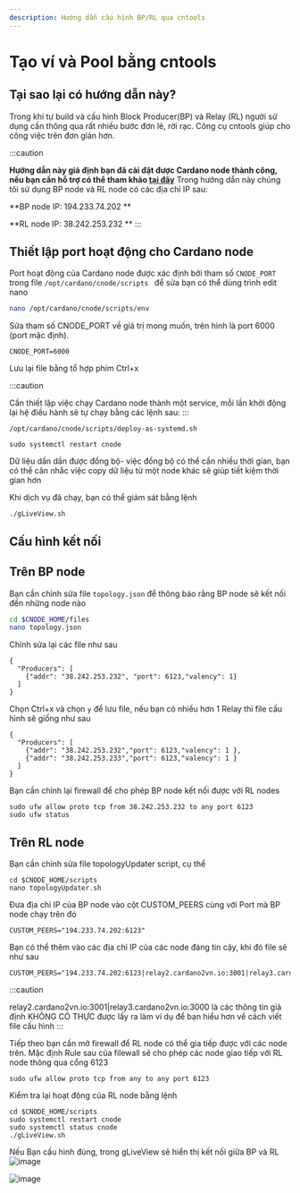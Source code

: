 ```yaml
---
description: Hướng dẫn cấu hình BP/RL qua cntools
---
```


# Tạo ví và Pool bằng cntools


 
## Tại sao lại có hướng dẫn này?

Trong khi tự build và cấu hình Block Producer(BP) và Relay (RL) người sử dụng cần thông qua rất nhiều bước đơn lẻ, rời rạc.
Công cụ cntools giúp cho công việc trên đơn giản hơn.


:::caution

**Hướng dẫn này giả định bạn đã cài đặt được Cardano node thành công, nếu bạn cần hỗ trợ có thể tham khảo [tại đây](https://cardano2vn.io/docs/stake-pool-course/handbook/install-cardano-node-written)**
Trong hướng dẫn này chúng tôi sử dụng BP node và RL node có các địa chỉ IP sau:

**BP node IP:	194.233.74.202 **

**RL node IP: 38.242.253.232 **
:::

## Thiết lập port hoạt động cho Cardano node
 
 Port hoạt động của Cardano node được xác định bởi tham số `CNODE_PORT` trong file `/opt/cardano/cnode/scripts ` để sửa bạn có thể dùng trình edit nano
 
 ```bash title=">_ Terminal"
nano /opt/cardano/cnode/scripts/env
```
Sửa tham số CNODE_PORT về giá trị mong muốn, trên hình là port 6000 (port mặc định).
```
CNODE_PORT=6000 
```

Lưu lại file  bằng tổ hợp phím Ctrl+x

 
:::caution

Cần thiết lập việc chạy Cardano node thành một service, mỗi lần khởi động lại hệ điều hành sẽ tự chạy bằng các lệnh sau:
:::
```
/opt/cardano/cnode/scripts/deploy-as-systemd.sh

sudo systemctl restart cnode
```


Dữ liệu dần dần được đồng bộ- việc đồng bộ có thể cần nhiều thời gian, bạn có thể cân nhắc việc copy dữ liệu từ một node khác sẽ 
giúp tiết kiệm thời gian hơn

Khi dịch vụ đã chạy, bạn có thể giám sát bằng lệnh

```
./gLiveView.sh
```



## Cấu hình kết nối
## Trên BP node

Bạn cần chỉnh sửa file `topology.json` để thông báo rằng BP node sẽ kết nối đến những node nào

```bash title=">_ Terminal"
cd $CNODE_HOME/files
nano topology.json
```
Chỉnh sửa lại các file như sau
```
{
  "Producers": [
    {"addr": "38.242.253.232", "port": 6123,"valency": 1}
  ]
}

```
Chọn Ctrl+x  và chọn `y` để lưu file, nếu bạn có nhiều hơn 1 Relay thì file cấu hình sẽ giống như sau


```
{
  "Producers": [
    {"addr": "38.242.253.232","port": 6123,"valency": 1 },
    {"addr": "38.242.253.233","port": 6123,"valency": 1 }
  ]
}
```

Bạn cần chỉnh lại firewall để cho phép BP node kết nối được với RL nodes

```
sudo ufw allow proto tcp from 38.242.253.232 to any port 6123
sudo ufw status
```


## Trên RL node

Bạn cần chỉnh sửa file topologyUpdater script, cụ thể

```
cd $CNODE_HOME/scripts
nano topologyUpdater.sh
```
Đưa địa chỉ IP của BP node vào cột CUSTOM_PEERS cùng với Port mà BP node chạy trên đó

```
CUSTOM_PEERS="194.233.74.202:6123" 
```
Bạn có thể thêm vào các địa chỉ IP của các node đáng tin cậy, khi đó file sẽ như sau
 
```
CUSTOM_PEERS="194.233.74.202:6123|relay2.cardano2vn.io:3001|relay3.cardano2vn.io:3000" 
```
:::caution

relay2.cardano2vn.io:3001|relay3.cardano2vn.io:3000 là các thông tin giả định KHÔNG CÓ THỰC được lấy ra làm ví dụ để bạn hiểu hơn về cách viết file cấu hình
:::

Tiếp theo bạn cần mở firewall để RL node có thể gia tiếp được với các node trên. Mặc định Rule sau của filewall
sẽ cho phép các node giao tiếp với RL node thông qua cổng 6123

```
sudo ufw allow proto tcp from any to any port 6123
```
Kiểm tra lại hoạt động của RL node bằng lệnh

```
cd $CNODE_HOME/scripts
sudo systemctl restart cnode
sudo systemctl status cnode
./gLiveView.sh
```
Nếu Bạn cấu hình đúng, trong gLiveView sẽ hiển thị kết nối giữa BP và RL
![image](https://user-images.githubusercontent.com/34856010/192182746-521883b5-32b0-4c8b-8b61-34696181f7ee.png)

![image](https://user-images.githubusercontent.com/34856010/192182723-b905ba63-54cc-45cc-9748-4db7ca6bc22e.png)

